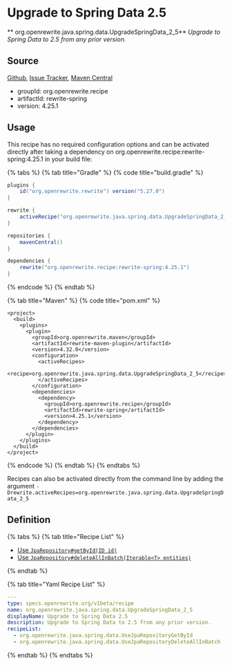 # Upgrade to Spring Data 2.5

** org.openrewrite.java.spring.data.UpgradeSpringData\_2\_5**
_Upgrade to Spring Data to 2.5 from any prior version._

## Source

[Github](https://github.com/openrewrite/rewrite-spring), [Issue Tracker](https://github.com/openrewrite/rewrite-spring/issues), [Maven Central](https://search.maven.org/artifact/org.openrewrite.recipe/rewrite-spring/4.25.1/jar)

* groupId: org.openrewrite.recipe
* artifactId: rewrite-spring
* version: 4.25.1


## Usage

This recipe has no required configuration options and can be activated directly after taking a dependency on org.openrewrite.recipe:rewrite-spring:4.25.1 in your build file:

{% tabs %}
{% tab title="Gradle" %}
{% code title="build.gradle" %}
```groovy
plugins {
    id("org.openrewrite.rewrite") version("5.27.0")
}

rewrite {
    activeRecipe("org.openrewrite.java.spring.data.UpgradeSpringData_2_5")
}

repositories {
    mavenCentral()
}

dependencies {
    rewrite("org.openrewrite.recipe:rewrite-spring:4.25.1")
}
```
{% endcode %}
{% endtab %}

{% tab title="Maven" %}
{% code title="pom.xml" %}
```markup
<project>
  <build>
    <plugins>
      <plugin>
        <groupId>org.openrewrite.maven</groupId>
        <artifactId>rewrite-maven-plugin</artifactId>
        <version>4.32.0</version>
        <configuration>
          <activeRecipes>
            <recipe>org.openrewrite.java.spring.data.UpgradeSpringData_2_5</recipe>
          </activeRecipes>
        </configuration>
        <dependencies>
          <dependency>
            <groupId>org.openrewrite.recipe</groupId>
            <artifactId>rewrite-spring</artifactId>
            <version>4.25.1</version>
          </dependency>
        </dependencies>
      </plugin>
    </plugins>
  </build>
</project>
```
{% endcode %}
{% endtab %}
{% endtabs %}

Recipes can also be activated directly from the command line by adding the argument `-Drewrite.activeRecipes=org.openrewrite.java.spring.data.UpgradeSpringData_2_5`

## Definition

{% tabs %}
{% tab title="Recipe List" %}
* [Use `JpaRepository#getById(ID id)`](../../../java/spring/data/usejparepositorygetbyid.md)
* [Use `JpaRepository#deleteAllInBatch(Iterable<T> entities)`](../../../java/spring/data/usejparepositorydeleteallinbatch.md)

{% endtab %}

{% tab title="Yaml Recipe List" %}
```yaml
---
type: specs.openrewrite.org/v1beta/recipe
name: org.openrewrite.java.spring.data.UpgradeSpringData_2_5
displayName: Upgrade to Spring Data 2.5
description: Upgrade to Spring Data to 2.5 from any prior version.
recipeList:
  - org.openrewrite.java.spring.data.UseJpaRepositoryGetById
  - org.openrewrite.java.spring.data.UseJpaRepositoryDeleteAllInBatch

```
{% endtab %}
{% endtabs %}
